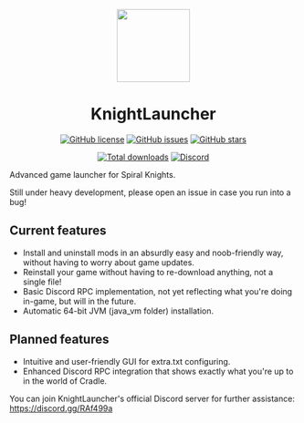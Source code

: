 <p align="center">
    <img src="https://github.com/lucas-allegri/KnightLauncher/blob/master/assets/img/icon-128.png?raw=true"
        height="128">
</p>
<h1 align="center">KnightLauncher</h1>
<p align="center">
    <a href="https://github.com/lucas-allegri/KnightLauncher/blob/master/LICENSE"><img alt="GitHub license"               src="https://img.shields.io/github/license/lucas-allegri/KnightLauncher?style=flat-square"></a>
    <a href="https://github.com/lucas-allegri/KnightLauncher/issues"><img alt="GitHub issues" src="https://img.shields.io/github/issues/lucas-allegri/KnightLauncher?style=flat-square"></a>
    <a href="https://github.com/lucas-allegri/KnightLauncher/stargazers"><img alt="GitHub stars" src="https://img.shields.io/github/stars/lucas-allegri/KnightLauncher?style=flat-square"></a>
</p>
<p align="center">
    <a href="https://GitHub.com/lucas-allegri/KnightLauncher/releases/"><img alt="Total downloads"               src="https://img.shields.io/github/downloads/lucas-allegri/KnightLauncher/total.svg"></a>
    <a href="https://discord.gg/RAf499a"><img alt="Discord" src="https://img.shields.io/discord/653349356459786240" target="_blank"></a>
</p>

Advanced game launcher for Spiral Knights.

Still under heavy development, please open an issue in case you run into a bug!
## Current features
* Install and uninstall mods in an absurdly easy and noob-friendly way, without having to worry about game updates.
* Reinstall your game without having to re-download anything, not a single file!
* Basic Discord RPC implementation, not yet reflecting what you're doing in-game, but will in the future.
* Automatic 64-bit JVM (java_vm folder) installation.

## Planned features
* Intuitive and user-friendly GUI for extra.txt configuring.
* Enhanced Discord RPC integration that shows exactly what you're up to in the world of Cradle.


You can join KnightLauncher's official Discord server for further assistance:
https://discord.gg/RAf499a
